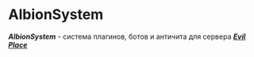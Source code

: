 # AlbionSystem

***AlbionSystem*** - система плагинов, ботов и античита для сервера ***[Evil Place](https://evilplace.fun)***
 


